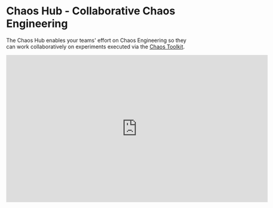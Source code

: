 # Chaos Hub - Collaborative Chaos Engineering

The Chaos Hub enables your teams' effort on Chaos Engineering so they can
work collaboratively on experiments executed via the
[Chaos Toolkit][chaostoolkit].

[chaostoolkit]: https://chaostoolkit.org/

<iframe width="700" height="394" src="https://www.youtube.com/embed/eE3L48-0FqE" frameborder="0" allow="autoplay; encrypted-media" allowfullscreen></iframe>